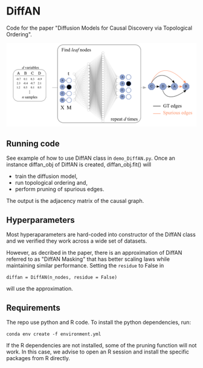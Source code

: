 # DiffAN

Code for the paper "Diffusion Models for Causal Discovery via Topological Ordering".

![](assets/topological_ordering_overview.png)

## Running code

See example of how to use DiffAN class in `demo_DiffAN.py`. Once an instance diffan_obj of DiffAN is created, diffan_obj.fit() will 
- train the diffusion model, 
- run topological ordering and,
- perform pruning of spurious edges.

The output is the adjacency matrix of the causal graph.

## Hyperparameters

Most hyperaparameters are hard-coded into constructor of the DiffAN class and we verified they work across a wide set of datasets.

However, as decribed in the paper, there is an approximation of DiffAN referred to as "DiffAN Masking" that has better scaling laws while maintaining similar performance. Setting the `residue` to False in
```
diffan = DiffAN(n_nodes, residue = False)
```
will use the approximation.

## Requirements

The repo use python and R code. To install the python dependencies, run:

```
conda env create -f environment.yml
```

If the R dependencies are not installed, some of the pruning function will not work. In this case, we advise to open an R session and install the specific packages from R directly.

```

